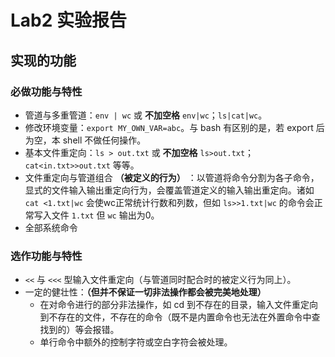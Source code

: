 # Lab2 实验报告

## 实现的功能

### 必做功能与特性

- 管道与多重管道：`env | wc` 或 **不加空格** `env|wc`；`ls|cat|wc`。
- 修改环境变量：`export MY_OWN_VAR=abc`。与 bash 有区别的是，若 export 后为空，本 shell 不做任何操作。
- 基本文件重定向：`ls > out.txt` 或 **不加空格** `ls>out.txt`；`cat<in.txt>>out.txt` 等等。
- 文件重定向与管道组合 **（被定义的行为）** ：以管道将命令分割为各子命令，显式的文件输入输出重定向行为，会覆盖管道定义的输入输出重定向。诸如 `cat <1.txt|wc` 会使wc正常统计行数和列数，但如 `ls>>1.txt|wc` 的命令会正常写入文件 `1.txt` 但 `wc` 输出为0。
- 全部系统命令

### 选作功能与特性

- `<<` 与 `<<<` 型输入文件重定向（与管道同时配合时的被定义行为同上）。
- 一定的健壮性：**（但并不保证一切非法操作都会被完美地处理）**
	- 在对命令进行的部分非法操作，如 cd 到不存在的目录，输入文件重定向到不存在的文件，不存在的命令（既不是内置命令也无法在外置命令中查找到的）等会报错。
	- 单行命令中额外的控制字符或空白字符会被处理。

